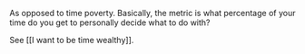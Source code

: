 As opposed to time poverty. Basically, the metric is what percentage of your time do you get to personally decide what to do with?

See [[I want to be time wealthy]].